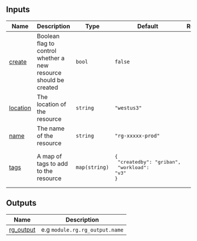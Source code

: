 <!-- BEGIN_TF_DOCS -->

## Inputs

| Name                                                      | Description                                                      | Type          | Default                                                           | Required |
| --------------------------------------------------------- | ---------------------------------------------------------------- | ------------- | ----------------------------------------------------------------- | :------: |
| <a name="input_create"></a> [create](#input_create)       | Boolean flag to control whether a new resource should be created | `bool`        | `false`                                                           |    no    |
| <a name="input_location"></a> [location](#input_location) | The location of the resource                                     | `string`      | `"westus3"`                                                       |    no    |
| <a name="input_name"></a> [name](#input_name)             | The name of the resource                                         | `string`      | `"rg-xxxxx-prod"`                                                 |    no    |
| <a name="input_tags"></a> [tags](#input_tags)             | A map of tags to add to the resource                             | `map(string)` | <pre>{<br> "createdby": "griban",<br> "workload": "v3"<br>}</pre> |    no    |

## Outputs

| Name                                                           | Description                    |
| -------------------------------------------------------------- | ------------------------------ |
| <a name="output_rg_output"></a> [rg_output](#output_rg_output) | e.g `module.rg.rg_output.name` |

<!-- END_TF_DOCS -->
